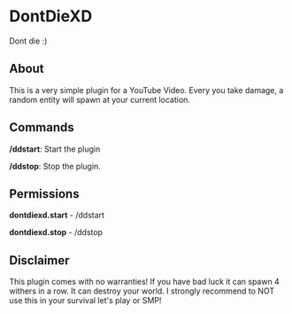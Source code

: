 # DontDieXD
Dont die :)

## About
This is a very simple plugin for a YouTube Video. Every you take damage, a random entity will spawn at your current location.

## Commands
**/ddstart**: Start the plugin

**/ddstop**: Stop the plugin.

## Permissions
**dontdiexd.start** - /ddstart

**dontdiexd.stop** - /ddstop

## Disclaimer
This plugin comes with no warranties! If you have bad luck it can spawn 4 withers in a row. It can destroy your world. I strongly recommend to NOT use this in your survival let's play or SMP!
